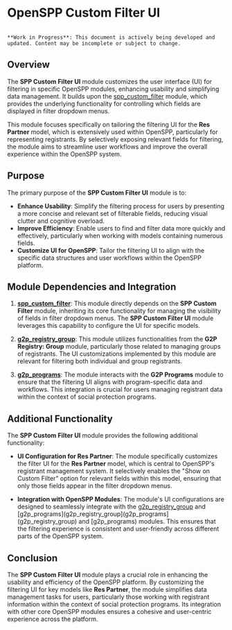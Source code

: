 # OpenSPP Custom Filter UI 

```{warning}

**Work in Progress**: This document is actively being developed and updated. Content may be incomplete or subject to change.
```

## Overview

The **SPP Custom Filter UI** module customizes the user interface (UI) for filtering in specific OpenSPP modules, enhancing usability and simplifying data management. It builds upon the [spp_custom_filter](spp_custom_filter) module, which provides the underlying functionality for controlling which fields are displayed in filter dropdown menus. 

This module focuses specifically on tailoring the filtering UI for the **Res Partner** model, which is extensively used within OpenSPP, particularly for representing registrants. By selectively exposing relevant fields for filtering, the module aims to streamline user workflows and improve the overall experience within the OpenSPP system.

## Purpose

The primary purpose of the **SPP Custom Filter UI** module is to:

* **Enhance Usability**:  Simplify the filtering process for users by presenting a more concise and relevant set of filterable fields, reducing visual clutter and cognitive overload.
* **Improve Efficiency**: Enable users to find and filter data more quickly and effectively, particularly when working with models containing numerous fields.
* **Customize UI for OpenSPP**: Tailor the filtering UI to align with the specific data structures and user workflows within the OpenSPP platform. 

## Module Dependencies and Integration

1. **[spp_custom_filter](spp_custom_filter)**: This module directly depends on the **SPP Custom Filter** module, inheriting its core functionality for managing the visibility of fields in filter dropdown menus. The **SPP Custom Filter UI** module leverages this capability to configure the UI for specific models.

2. **[g2p_registry_group](g2p_registry_group)**:  This module utilizes functionalities from the **G2P Registry: Group** module, particularly those related to managing groups of registrants.  The UI customizations implemented by this module are relevant for filtering both individual and group registrants.

3. **[g2p_programs](g2p_programs)**: The module interacts with the **G2P Programs** module to ensure that the filtering UI aligns with program-specific data and workflows. This integration is crucial for users managing registrant data within the context of social protection programs.

## Additional Functionality

The **SPP Custom Filter UI** module provides the following additional functionality:

* **UI Configuration for Res Partner**:  The module specifically customizes the filter UI for the **Res Partner** model, which is central to OpenSPP's registrant management system.  It selectively enables the "Show on Custom Filter" option for relevant fields within this model, ensuring that only those fields appear in the filter dropdown menus. 

* **Integration with OpenSPP Modules**:  The module's UI configurations are designed to seamlessly integrate with the [g2p_registry_group](g2p_registry_group) and [g2p_programs](g2p_registry_group](g2p_programs](g2p_registry_group) and [g2p_programs) modules. This ensures that the filtering experience is consistent and user-friendly across different parts of the OpenSPP system.

## Conclusion

The **SPP Custom Filter UI** module plays a crucial role in enhancing the usability and efficiency of the OpenSPP platform. By customizing the filtering UI for key models like **Res Partner**, the module simplifies data management tasks for users, particularly those working with registrant information within the context of social protection programs. Its integration with other core OpenSPP modules ensures a cohesive and user-centric experience across the platform. 
